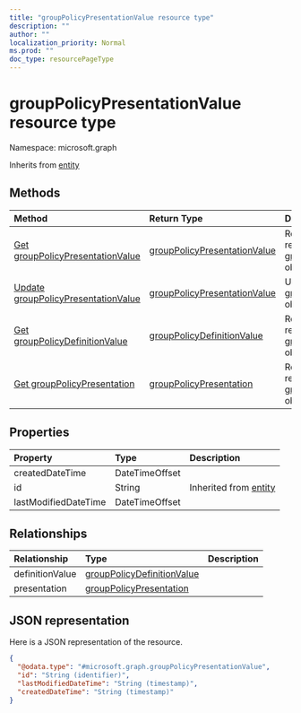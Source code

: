 ```yaml
---
title: "groupPolicyPresentationValue resource type"
description: ""
author: ""
localization_priority: Normal
ms.prod: ""
doc_type: resourcePageType
---
```


# groupPolicyPresentationValue resource type


Namespace: microsoft.graph




Inherits from [entity](../resources/entity.md)

## Methods
|Method|Return Type|Description|
|:---|:---|:---|
|[Get groupPolicyPresentationValue](../api/grouppolicypresentationvalue-get.md)|[groupPolicyPresentationValue](../resources/grouppolicypresentationvalue.md)|Read properties and relationships of the [groupPolicyPresentationValue](../resources/grouppolicypresentationvalue.md) object.|
|[Update groupPolicyPresentationValue](../api/grouppolicypresentationvalue-update.md)|[groupPolicyPresentationValue](../resources/grouppolicypresentationvalue.md)|Update the properties of a [groupPolicyPresentationValue](../resources/grouppolicypresentationvalue.md) object.|
|[Get groupPolicyDefinitionValue](../api/grouppolicydefinitionvalue-get.md)|[groupPolicyDefinitionValue](../resources/grouppolicydefinitionvalue.md)|Read properties and relationships of the [groupPolicyDefinitionValue](../resources/grouppolicydefinitionvalue.md) object.|
|[Get groupPolicyPresentation](../api/grouppolicypresentation-get.md)|[groupPolicyPresentation](../resources/grouppolicypresentation.md)|Read properties and relationships of the [groupPolicyPresentation](../resources/grouppolicypresentation.md) object.|

## Properties
|Property|Type|Description|
|:---|:---|:---|
|createdDateTime|DateTimeOffset||
|id|String| Inherited from [entity](../resources/entity.md)|
|lastModifiedDateTime|DateTimeOffset||

## Relationships
|Relationship|Type|Description|
|:---|:---|:---|
|definitionValue|[groupPolicyDefinitionValue](../resources/grouppolicydefinitionvalue.md)||
|presentation|[groupPolicyPresentation](../resources/grouppolicypresentation.md)||

## JSON representation
Here is a JSON representation of the resource.
<!-- {
  "blockType": "resource",
  "keyProperty": "id",
  "@odata.type": "microsoft.graph.groupPolicyPresentationValue",
  "baseType": "microsoft.graph.entity",
  "openType": false
}
-->
``` json
{
  "@odata.type": "#microsoft.graph.groupPolicyPresentationValue",
  "id": "String (identifier)",
  "lastModifiedDateTime": "String (timestamp)",
  "createdDateTime": "String (timestamp)"
}
```

